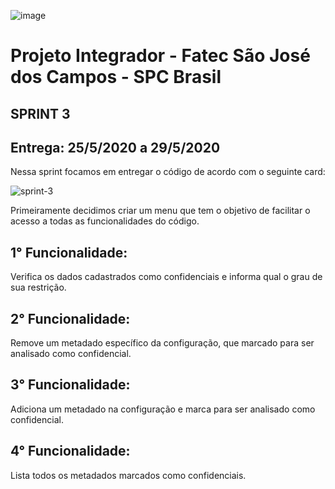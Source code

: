 ![image](https://user-images.githubusercontent.com/57918707/81295850-6e8c7d00-9047-11ea-98ea-f68549174851.png)


# Projeto Integrador - Fatec São José dos Campos - SPC Brasil

## SPRINT 3

## Entrega: 25/5/2020 a 29/5/2020
Nessa sprint focamos em entregar o código de acordo com o seguinte card:

![sprint-3](https://user-images.githubusercontent.com/55189046/82715526-df4bb000-9c69-11ea-8042-ba2d8357e5ac.jpeg)

Primeiramente decidimos criar um menu que tem o objetivo de facilitar o acesso a todas as funcionalidades do código.

## 1° Funcionalidade:
Verifica os dados cadastrados como confidenciais e informa qual o grau de sua restrição.
## 2° Funcionalidade:
Remove um metadado específico da configuração, que marcado para ser analisado como confidencial.
## 3° Funcionalidade:
Adiciona um metadado na configuração e marca para ser analisado como confidencial.
## 4° Funcionalidade:
Lista todos os metadados marcados como confidenciais.


